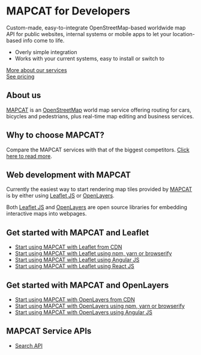 # MAPCAT for Developers

Custom-made, easy-to-integrate OpenStreetMap-based worldwide map API for public websites, internal systems or mobile apps to let your location-based info come to life.
- Overly simple integration
- Works with your current systems, easy to install or switch to

[More about our services](https://pro.mapcat.com/services/)  
[See pricing](https://pro.mapcat.com/planpricing/)

## About us

[MAPCAT](https://mapcat.com) is an [OpenStreetMap](http://openstreetmap.org) world map service offering routing for cars, bicycles and pedestrians, plus real-time map editing and business services.

## Why to choose MAPCAT?

Compare the MAPCAT services with that of the biggest competitors. [Click here to read more](./development-comparison/index.html). 

## Web development with MAPCAT

Currently the easiest way to start rendering map tiles provided by [MAPCAT](https://mapcat.com) is by either using [Leaflet JS](http://leafletjs.com) or [OpenLayers](http://openlayers.org).

Both [Leaflet JS](http://leafletjs.com) and [OpenLayers](http://openlayers.org) are open source libraries for embedding interactive maps into webpages.

## Get started with MAPCAT and Leaflet

* [Start using MAPCAT with Leaflet from CDN](./development-frameworks/cdn-leaflet.html)
* [Start using MAPCAT with Leaflet using npm, yarn or browserify](./development-frameworks/npm-leaflet.html)
* [Start using MAPCAT with Leaflet using Angular JS](./development-frameworks/angular-leaflet.html)
* [Start using MAPCAT with Leaflet using React JS](./development-frameworks/react-leaflet.html)

## Get started with MAPCAT and OpenLayers

* [Start using MAPCAT with OpenLayers from CDN](./development-frameworks/cdn-openlayers.html)
* [Start using MAPCAT with OpenLayers using npm, yarn or browserify](./development-frameworks/npm-openlayers.html)
* [Start using MAPCAT with OpenLayers using Angular JS](./development-frameworks/angular-openlayers.html)

## MAPCAT Service APIs

* [Search API](./services/search.md)


